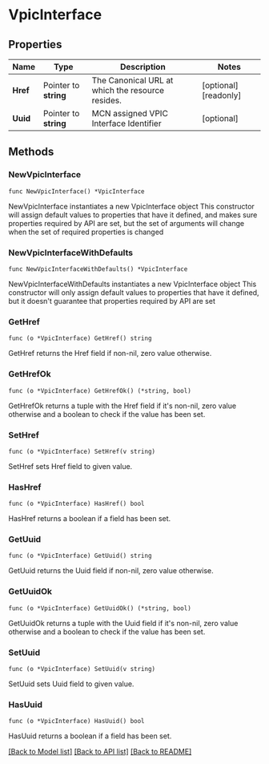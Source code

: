 # VpicInterface

## Properties

Name | Type | Description | Notes
------------ | ------------- | ------------- | -------------
**Href** | Pointer to **string** | The Canonical URL at which the resource resides. | [optional] [readonly] 
**Uuid** | Pointer to **string** | MCN assigned VPIC Interface Identifier | [optional] 

## Methods

### NewVpicInterface

`func NewVpicInterface() *VpicInterface`

NewVpicInterface instantiates a new VpicInterface object
This constructor will assign default values to properties that have it defined,
and makes sure properties required by API are set, but the set of arguments
will change when the set of required properties is changed

### NewVpicInterfaceWithDefaults

`func NewVpicInterfaceWithDefaults() *VpicInterface`

NewVpicInterfaceWithDefaults instantiates a new VpicInterface object
This constructor will only assign default values to properties that have it defined,
but it doesn't guarantee that properties required by API are set

### GetHref

`func (o *VpicInterface) GetHref() string`

GetHref returns the Href field if non-nil, zero value otherwise.

### GetHrefOk

`func (o *VpicInterface) GetHrefOk() (*string, bool)`

GetHrefOk returns a tuple with the Href field if it's non-nil, zero value otherwise
and a boolean to check if the value has been set.

### SetHref

`func (o *VpicInterface) SetHref(v string)`

SetHref sets Href field to given value.

### HasHref

`func (o *VpicInterface) HasHref() bool`

HasHref returns a boolean if a field has been set.

### GetUuid

`func (o *VpicInterface) GetUuid() string`

GetUuid returns the Uuid field if non-nil, zero value otherwise.

### GetUuidOk

`func (o *VpicInterface) GetUuidOk() (*string, bool)`

GetUuidOk returns a tuple with the Uuid field if it's non-nil, zero value otherwise
and a boolean to check if the value has been set.

### SetUuid

`func (o *VpicInterface) SetUuid(v string)`

SetUuid sets Uuid field to given value.

### HasUuid

`func (o *VpicInterface) HasUuid() bool`

HasUuid returns a boolean if a field has been set.


[[Back to Model list]](../README.md#documentation-for-models) [[Back to API list]](../README.md#documentation-for-api-endpoints) [[Back to README]](../README.md)


